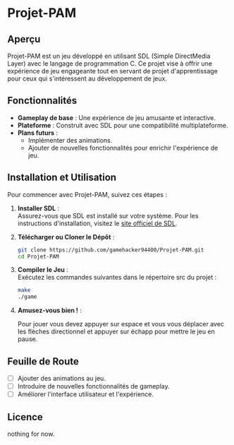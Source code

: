 # Projet-PAM

## Aperçu
Projet-PAM est un jeu développé en utilisant SDL (Simple DirectMedia Layer) avec le langage de programmation C. Ce projet vise à offrir une expérience de jeu engageante tout en servant de projet d'apprentissage pour ceux qui s'intéressent au développement de jeux.

## Fonctionnalités
- **Gameplay de base** : Une expérience de jeu amusante et interactive.
- **Plateforme** : Construit avec SDL pour une compatibilité multiplateforme.
- **Plans futurs** :
  - Implémenter des animations.
  - Ajouter de nouvelles fonctionnalités pour enrichir l'expérience de jeu.

## Installation et Utilisation

Pour commencer avec Projet-PAM, suivez ces étapes :

1. **Installer SDL** :  
   Assurez-vous que SDL est installé sur votre système. Pour les instructions d'installation, visitez le [site officiel de SDL](https://www.libsdl.org/).

2. **Télécharger ou Cloner le Dépôt** :  
   ```bash
   git clone https://github.com/gamehacker94400/Projet-PAM.git
   cd Projet-PAM
   ```

3. **Compiler le Jeu** :  
   Exécutez les commandes suivantes dans le répertoire src du projet :
   ```bash
   make
   ./game
   ```

4. **Amusez-vous bien !** :

   Pour jouer vous devez appuyer sur espace
   et vous vous déplacer avec les flèches directionnel
   et appuyer sur échapp pour mettre le jeu en pause.

## Feuille de Route
- [ ] Ajouter des animations au jeu.
- [ ] Introduire de nouvelles fonctionnalités de gameplay.
- [ ] Améliorer l'interface utilisateur et l'expérience.

## Licence
nothing for now.
